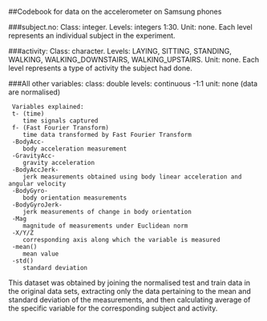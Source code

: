 ##Codebook for data on the accelerometer on Samsung phones

###subject.no:
     Class: integer.
     Levels: integers 1:30.
     Unit: none.
     Each level represents an individual subject in the experiment.

###activity:
     Class: character.
     Levels: LAYING, SITTING, STANDING, WALKING, WALKING_DOWNSTAIRS, WALKING_UPSTAIRS.
     Unit: none.
     Each level represents a type of activity the subject had done.

  
###All other variables:
     class: double
     levels: continuous -1:1
     unit: none (data are normalised)

     Variables explained:
     t- (time)
        time signals captured
     f- (Fast Fourier Transform)
        time data transformed by Fast Fourier Transform
     -BodyAcc-
        body acceleration measurement
     -GravityAcc-
        gravity acceleration
     -BodyAccJerk-
        jerk measurements obtained using body linear acceleration and angular velocity
     -BodyGyro-
        body orientation measurements
     -BodyGyroJerk-
        jerk measurements of change in body orientation
     -Mag
        magnitude of measurements under Euclidean norm
     -X/Y/Z
        corresponding axis along which the variable is measured
     -mean()
        mean value
     -std()
        standard deviation

  
  This dataset was obtained by joining the normalised test and train data in the original data sets, extracting only 
  the data pertaining to the mean and standard deviation of the measurements, and then calculating average of the 
  specific variable for the corresponding subject and activity.
     